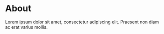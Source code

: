 # About

Lorem ipsum dolor sit amet, consectetur adipiscing elit. Praesent non diam ac erat varius mollis.